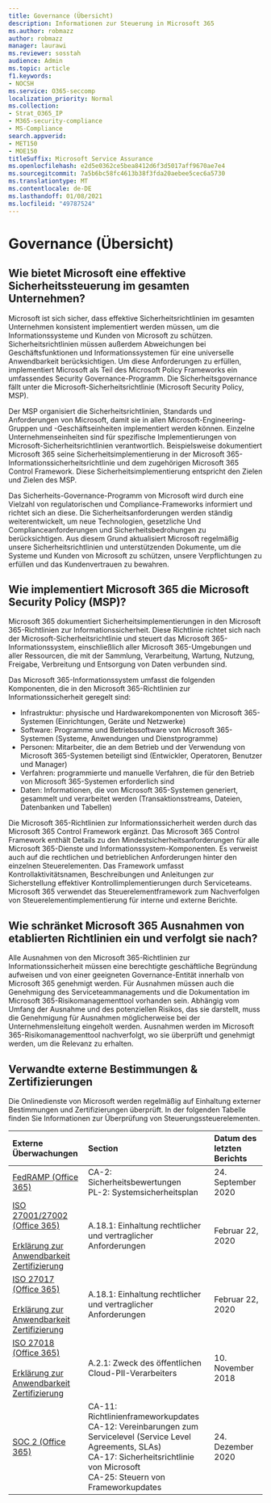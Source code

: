 ```yaml
---
title: Governance (Übersicht)
description: Informationen zur Steuerung in Microsoft 365
ms.author: robmazz
author: robmazz
manager: laurawi
ms.reviewer: sosstah
audience: Admin
ms.topic: article
f1.keywords:
- NOCSH
ms.service: O365-seccomp
localization_priority: Normal
ms.collection:
- Strat_O365_IP
- M365-security-compliance
- MS-Compliance
search.appverid:
- MET150
- MOE150
titleSuffix: Microsoft Service Assurance
ms.openlocfilehash: e2d5e0362ce5bea8412d6f3d5017aff9670ae7e4
ms.sourcegitcommit: 7a5b6bc58fc4613b38f3fda20aebee5cec6a5730
ms.translationtype: MT
ms.contentlocale: de-DE
ms.lasthandoff: 01/08/2021
ms.locfileid: "49787524"
---
```

# <a name="governance-overview"></a>Governance (Übersicht)

## <a name="how-does-microsoft-provide-effective-security-governance-across-the-enterprise"></a>Wie bietet Microsoft eine effektive Sicherheitssteuerung im gesamten Unternehmen?

Microsoft ist sich sicher, dass effektive Sicherheitsrichtlinien im gesamten Unternehmen konsistent implementiert werden müssen, um die Informationssysteme und Kunden von Microsoft zu schützen. Sicherheitsrichtlinien müssen außerdem Abweichungen bei Geschäftsfunktionen und Informationssystemen für eine universelle Anwendbarkeit berücksichtigen. Um diese Anforderungen zu erfüllen, implementiert Microsoft als Teil des Microsoft Policy Frameworks ein umfassendes Security Governance-Programm. Die Sicherheitsgovernance fällt unter die Microsoft-Sicherheitsrichtlinie (Microsoft Security Policy, MSP).

Der MSP organisiert die Sicherheitsrichtlinien, Standards und Anforderungen von Microsoft, damit sie in allen Microsoft-Engineering-Gruppen und -Geschäftseinheiten implementiert werden können. Einzelne Unternehmenseinheiten sind für spezifische Implementierungen von Microsoft-Sicherheitsrichtlinien verantwortlich. Beispielsweise dokumentiert Microsoft 365 seine Sicherheitsimplementierung in der Microsoft 365-Informationssicherheitsrichtlinie und dem zugehörigen Microsoft 365 Control Framework. Diese Sicherheitsimplementierung entspricht den Zielen und Zielen des MSP.

Das Sicherheits-Governance-Programm von Microsoft wird durch eine Vielzahl von regulatorischen und Compliance-Frameworks informiert und richtet sich an diese. Die Sicherheitsanforderungen werden ständig weiterentwickelt, um neue Technologien, gesetzliche Und Complianceanforderungen und Sicherheitsbedrohungen zu berücksichtigen. Aus diesem Grund aktualisiert Microsoft regelmäßig unsere Sicherheitsrichtlinien und unterstützenden Dokumente, um die Systeme und Kunden von Microsoft zu schützen, unsere Verpflichtungen zu erfüllen und das Kundenvertrauen zu bewahren.

## <a name="how-does-microsoft-365-implement-the-microsoft-security-policy-msp"></a>Wie implementiert Microsoft 365 die Microsoft Security Policy (MSP)?

Microsoft 365 dokumentiert Sicherheitsimplementierungen in den Microsoft 365-Richtlinien zur Informationssicherheit. Diese Richtlinie richtet sich nach der Microsoft-Sicherheitsrichtlinie und steuert das Microsoft 365-Informationssystem, einschließlich aller Microsoft 365-Umgebungen und aller Ressourcen, die mit der Sammlung, Verarbeitung, Wartung, Nutzung, Freigabe, Verbreitung und Entsorgung von Daten verbunden sind.

Das Microsoft 365-Informationssystem umfasst die folgenden Komponenten, die in den Microsoft 365-Richtlinien zur Informationssicherheit geregelt sind:

- Infrastruktur: physische und Hardwarekomponenten von Microsoft 365-Systemen (Einrichtungen, Geräte und Netzwerke)
- Software: Programme und Betriebssoftware von Microsoft 365-Systemen (Systeme, Anwendungen und Dienstprogramme)
- Personen: Mitarbeiter, die an dem Betrieb und der Verwendung von Microsoft 365-Systemen beteiligt sind (Entwickler, Operatoren, Benutzer und Manager)
- Verfahren: programmierte und manuelle Verfahren, die für den Betrieb von Microsoft 365-Systemen erforderlich sind
- Daten: Informationen, die von Microsoft 365-Systemen generiert, gesammelt und verarbeitet werden (Transaktionsstreams, Dateien, Datenbanken und Tabellen)

Die Microsoft 365-Richtlinien zur Informationssicherheit werden durch das Microsoft 365 Control Framework ergänzt. Das Microsoft 365 Control Framework enthält Details zu den Mindestsicherheitsanforderungen für alle Microsoft 365-Dienste und Informationssystem-Komponenten. Es verweist auch auf die rechtlichen und betrieblichen Anforderungen hinter den einzelnen Steuerelementen. Das Framework umfasst Kontrollaktivitätsnamen, Beschreibungen und Anleitungen zur Sicherstellung effektiver Kontrollimplementierungen durch Serviceteams. Microsoft 365 verwendet das Steuerelementframework zum Nachverfolgen von Steuerelementimplementierung für interne und externe Berichte.

## <a name="how-does-microsoft-365-limit-and-track-exceptions-to-established-policies"></a>Wie schränket Microsoft 365 Ausnahmen von etablierten Richtlinien ein und verfolgt sie nach?

Alle Ausnahmen von den Microsoft 365-Richtlinien zur Informationssicherheit müssen eine berechtigte geschäftliche Begründung aufweisen und von einer geeigneten Governance-Entität innerhalb von Microsoft 365 genehmigt werden. Für Ausnahmen müssen auch die Genehmigung des Serviceteammanagements und die Dokumentation im Microsoft 365-Risikomanagementtool vorhanden sein. Abhängig vom Umfang der Ausnahme und des potenziellen Risikos, das sie darstellt, muss die Genehmigung für Ausnahmen möglicherweise bei der Unternehmensleitung eingeholt werden. Ausnahmen werden im Microsoft 365-Risikomanagementtool nachverfolgt, wo sie überprüft und genehmigt werden, um die Relevanz zu erhalten.

## <a name="related-external-regulations--certifications"></a>Verwandte externe Bestimmungen & Zertifizierungen

Die Onlinedienste von Microsoft werden regelmäßig auf Einhaltung externer Bestimmungen und Zertifizierungen überprüft. In der folgenden Tabelle finden Sie Informationen zur Überprüfung von Steuerungssteuerelementen.

| **Externe Überwachungen** | **Section** | **Datum des letzten Berichts** |
|:--------------------|:------------|:-----------------------|
| [FedRAMP (Office 365)](https://compliance.microsoft.com/compliancemanager) | CA-2: Sicherheitsbewertungen <br> PL-2: Systemsicherheitsplan | 24. September 2020 |
| [ISO 27001/27002 (Office 365)](https://servicetrust.microsoft.com/ViewPage/MSComplianceGuideV3?command=Download&downloadType=Document&downloadId=d7864d4f-e053-4cc4-a964-fa526d07c3be&tab=7027ead0-3d6b-11e9-b9e1-290b1eb4cdeb&docTab=7027ead0-3d6b-11e9-b9e1-290b1eb4cdeb_ISO_Reports) <br><br> [Erklärung zur Anwendbarkeit](https://servicetrust.microsoft.com/ViewPage/MSComplianceGuide?command=Download&downloadType=Document&downloadId=8ee1e46b-2ada-4e7b-bb7d-4c55a8cb6fcd&docTab=4ce99610-c9c0-11e7-8c2c-f908a777fa4d_ISO_Reports) <br> [Zertifizierung](https://servicetrust.microsoft.com/ViewPage/MSComplianceGuideV3?command=Download&downloadType=Document&downloadId=1e84a14a-2468-45ac-9412-5e53250d57ec&tab=7027ead0-3d6b-11e9-b9e1-290b1eb4cdeb&docTab=7027ead0-3d6b-11e9-b9e1-290b1eb4cdeb_ISO_Reports) | A.18.1: Einhaltung rechtlicher und vertraglicher Anforderungen | Februar 22, 2020 |
| [ISO 27017 (Office 365)](https://servicetrust.microsoft.com/ViewPage/MSComplianceGuideV3?command=Download&downloadType=Document&downloadId=d7864d4f-e053-4cc4-a964-fa526d07c3be&tab=7027ead0-3d6b-11e9-b9e1-290b1eb4cdeb&docTab=7027ead0-3d6b-11e9-b9e1-290b1eb4cdeb_ISO_Reports) <br><br> [Erklärung zur Anwendbarkeit](https://servicetrust.microsoft.com/ViewPage/MSComplianceGuide?command=Download&downloadType=Document&downloadId=8ee1e46b-2ada-4e7b-bb7d-4c55a8cb6fcd&docTab=4ce99610-c9c0-11e7-8c2c-f908a777fa4d_ISO_Reports) <br> [Zertifizierung](https://servicetrust.microsoft.com/ViewPage/MSComplianceGuideV3?command=Download&downloadType=Document&downloadId=70de0999-5451-43a3-9ef4-761e8fbfb1a3&tab=7027ead0-3d6b-11e9-b9e1-290b1eb4cdeb&docTab=7027ead0-3d6b-11e9-b9e1-290b1eb4cdeb_ISO_Reports) | A.18.1: Einhaltung rechtlicher und vertraglicher Anforderungen | Februar 22, 2020 |
| [ISO 27018 (Office 365)](https://servicetrust.microsoft.com/ViewPage/MSComplianceGuideV3?command=Download&downloadType=Document&downloadId=d7864d4f-e053-4cc4-a964-fa526d07c3be&tab=7027ead0-3d6b-11e9-b9e1-290b1eb4cdeb&docTab=7027ead0-3d6b-11e9-b9e1-290b1eb4cdeb_ISO_Reports) <br><br> [Erklärung zur Anwendbarkeit](https://servicetrust.microsoft.com/ViewPage/MSComplianceGuide?command=Download&downloadType=Document&downloadId=8ee1e46b-2ada-4e7b-bb7d-4c55a8cb6fcd&docTab=4ce99610-c9c0-11e7-8c2c-f908a777fa4d_ISO_Reports) <br> [Zertifizierung](https://servicetrust.microsoft.com/ViewPage/MSComplianceGuideV3?command=Download&downloadType=Document&downloadId=43e89534-f48d-42ea-a7a7-3523ff516036&tab=7027ead0-3d6b-11e9-b9e1-290b1eb4cdeb&docTab=7027ead0-3d6b-11e9-b9e1-290b1eb4cdeb_ISO_Reports) | A.2.1: Zweck des öffentlichen Cloud-PII-Verarbeiters | 10. November 2018 |
| [SOC 2 (Office 365)](https://servicetrust.microsoft.com/ViewPage/MSComplianceGuideV3?command=Download&downloadType=Document&downloadId=a73c1738-7892-42b7-acd3-87b6371c53f6&tab=7027ead0-3d6b-11e9-b9e1-290b1eb4cdeb&docTab=7027ead0-3d6b-11e9-b9e1-290b1eb4cdeb_SOC_%2F_SSAE_16_Reports) | CA-11: Richtlinienframeworkupdates <br> CA-12: Vereinbarungen zum Servicelevel (Service Level Agreements, SLAs) <br> CA-17: Sicherheitsrichtlinie von Microsoft <br> CA-25: Steuern von Frameworkupdates | 24. Dezember 2020 |
